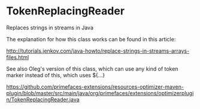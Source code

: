 TokenReplacingReader
====================

Replaces strings in streams in Java

The explanation for how this class works can be found in this article:

http://tutorials.jenkov.com/java-howto/replace-strings-in-streams-arrays-files.html


See also Oleg's version of this class, which can use any kind of token marker instead of this, which uses ${...}

https://github.com/primefaces-extensions/resources-optimizer-maven-plugin/blob/master/src/main/java/org/primefaces/extensions/optimizerplugin/TokenReplacingReader.java


